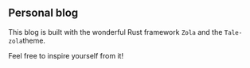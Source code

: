 ## Personal blog

This blog is built with the wonderful Rust framework `Zola` and the `Tale-zola`theme.

Feel free to inspire yourself from it!
